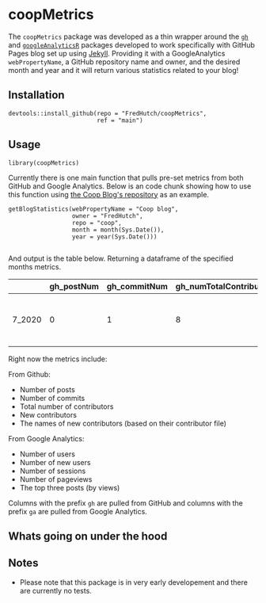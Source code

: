 # coopMetrics

The `coopMetrics` package was developed as a thin wrapper around the [`gh`](https://github.com/r-lib/gh) and [`googleAnalyticsR`](https://code.markedmondson.me/googleAnalyticsR/) packages developed to work specifically with GitHub Pages blog set up using [Jekyll](https://jekyllrb.com/). Providing it with a GoogleAnalytics `webPropertyName`, a GitHub repository name and owner, and the desired month and year and it will return various statistics related to your blog!

## Installation
```
devtools::install_github(repo = "FredHutch/coopMetrics",
                         ref = "main")
```

## Usage
```
library(coopMetrics)
```
Currently there is one main function that pulls pre-set metrics from both GitHub and Google Analytics. Below is an code chunk showing how to use this function using [the Coop Blog's repository](https://github.com/FredHutch/coop) as an example. 
```
getBlogStatistics(webPropertyName = "Coop blog",
                  owner = "FredHutch",
                  repo = "coop",
                  month = month(Sys.Date()),
                  year = year(Sys.Date()))
                              
```
And output is the table below. Returning a dataframe of the specified months metrics.


|         | gh_postNum | gh_commitNum | gh_numTotalContributors | gh_numNewContributors | gh_newContributorNames | ga_users | ga_newUsers | ga_sessions | ga_pageviews | ga_topPages |
|---------|------------|--------------|-------------------------|-----------------------|------------------------|----------|-------------|-------------|-----------|---------|
| 7_2020  | 0          | 1            | 8                       | 0                     |                        | 37       | 33          | 46          | 85                      | /coop/community/another-transition/; /coop/community/science/uw-capstone-collaboration/; /coop/community/technical/nextflow/ |

Right now the metrics include:

From Github:
- Number of posts
- Number of commits
- Total number of contributors
- New contributors
- The names of new contributors (based on their contributor file)

From Google Analytics:
- Number of users
- Number of new users
- Number of sessions
- Number of pageviews
- The top three posts (by views)

Columns with the prefix `gh` are pulled from GitHub and columns with the prefix `ga` are pulled from Google Analytics.

## Whats going on under the hood





## Notes

* Please note that this package is in very early developement and there are currently no tests.
